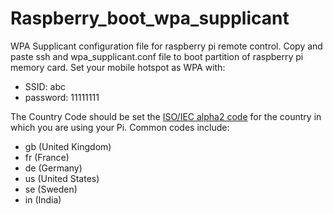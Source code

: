 # Raspberry_boot_wpa_supplicant
WPA Supplicant configuration file for raspberry pi remote control. Copy and paste ssh and wpa_supplicant.conf file to boot partition of raspberry pi memory card. Set your mobile hotspot as WPA with:
* SSID: abc
* password: 11111111

The Country Code should be set the [ISO/IEC alpha2 code](https://en.wikipedia.org/wiki/ISO_3166-1_alpha-2#Officially_assigned_code_elements) for the country in which you are using your Pi. Common codes include:

* gb (United Kingdom)
* fr (France)
* de (Germany)
* us (United States)
* se (Sweden)
* in (India)
